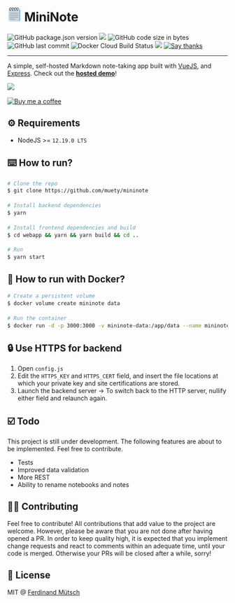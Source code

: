 # ![](webapp/public/favicon-32x32.png) MiniNote
![GitHub package.json version](https://badges.fw-web.space/github/package-json/v/muety/mininote?style=flat-square)
![](https://badges.fw-web.space/github/license/muety/mininote?style=flat-square)
![GitHub code size in bytes](https://badges.fw-web.space/github/languages/code-size/muety/mininote?style=flat-square)
![GitHub last commit](https://badges.fw-web.space/github/last-commit/muety/mininote?style=flat-square)
![Docker Cloud Build Status](https://badges.fw-web.space/docker/cloud/build/n1try/mininote?style=flat-square)
[![](https://badges.fw-web.space/liberapay/receives/muety.svg?logo=liberapay&style=flat-square)](https://liberapay.com/muety/)
[![Say thanks](https://badges.fw-web.space/badge/SayThanks.io-%E2%98%BC-1EAEDB.svg?style=flat-square)](https://saythanks.io/to/n1try)

---

A simple, self-hosted Markdown note-taking app built with [VueJS](https://vuejs.org), and [Express](http://expressjs.com). Check out the **[hosted demo](https://apps.muetsch.io/mininote)**!

![](https://i.imgur.com/Y9TFu6w.png)

[![Buy me a coffee](https://www.buymeacoffee.com/assets/img/custom_images/orange_img.png)](https://buymeacoff.ee/n1try)


## ⚙️ Requirements
* NodeJS >= `12.19.0 LTS`

## ⌨️ How to run?
```bash
# Clone the repo
$ git clone https://github.com/muety/mininote

# Install backend dependencies
$ yarn

# Install frontend dependencies and build
$ cd webapp && yarn && yarn build && cd ..

# Run
$ yarn start
```

## 🐳 How to run with Docker?
```bash
# Create a persistent volume
$ docker volume create mininote data

# Run the container
$ docker run -d -p 3000:3000 -v mininote-data:/app/data --name mininote mininote
```

## 🔒 Use HTTPS for backend
1. Open `config.js`
2. Edit the `HTTPS_KEY` and `HTTPS_CERT` field, and insert the file locations at which your private key and site certifications are stored.
3. Launch the backend server
-> To switch back to the HTTP server, nullify either field and relaunch again.

## ☑️ Todo
This project is still under development. The following features are about to be implemented. Feel free to contribute.
* Tests
* Improved data validation
* More REST
* Ability to rename notebooks and notes

## 🧑‍💻 Contributing
Feel free to contribute! All contributions that add value to the project are welcome. However, please be aware that you are not done after having opened a PR. In order to keep quality high, it is expected that you implement change requests and react to comments within an adequate time, until your code is merged. Otherwise your PRs will be closed after a while, sorry!

## 📓 License
MIT @ [Ferdinand Mütsch](https://muetsch.io)
